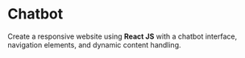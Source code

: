 # Chatbot
Create a responsive website using **React JS** with a chatbot interface, navigation elements, and dynamic content handling.
